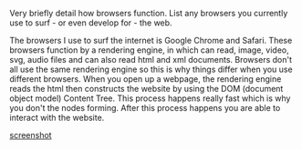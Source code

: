 Very briefly detail how browsers function. List any browsers you currently use to surf - or even develop for - the web.

The browsers I use to surf the internet is Google Chrome and Safari. These browsers function by a rendering engine, in which can read, image, video, svg, audio files and can also read html and xml documents. Browsers don't all use the same rendering engine so this is why things differ when you use different browsers. When you open up a webpage, the rendering engine reads the html then constructs the website by using the DOM (document object model) Content Tree. This process happens really fast which is why you don't the nodes forming. After this process happens you are able to interact with the website.

[screenshot](./images/screenshot.jpg)

